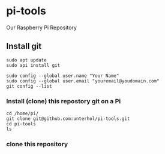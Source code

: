 # pi-tools

Our Raspberry Pi Repository

## Install git

```
sudo apt update
sudo api install git

sudo config --global user.name "Your Name"
sudo config --global user.email "youremail@youdomain.com"
git config --list
```

### Install (clone) this repostory git on a Pi

```
cd /home/pi/
git clone git@github.com:unterhol/pi-tools.git
cd pi-tools
ls 
```

### clone this repository

 

